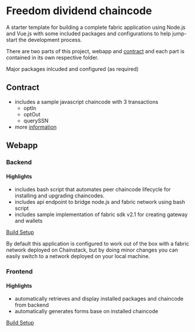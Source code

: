 # Freedom dividend chaincode

A starter template for building a complete fabric application using Node.js and Vue.js with some included packages and configurations to help jump-start the development process.

There are two parts of this project, webapp and [contract](https://docs.chainstack.com/tutorials/fabric/universal-basic-income-opt-in-chaincode#universal-basic-income-opt-in-chaincode) and each part is contained in its own respective folder.

Major packages inlcuded and configured (as required)

## Contract
- includes a sample javascript chaincode with 3 transactions
  - optIn
  - optOut
  - querySSN 
- more [information](https://docs.chainstack.com/tutorials/fabric/universal-basic-income-opt-in-chaincode#universal-basic-income-opt-in-chaincode)

## Webapp

### Backend

#### Highlights
* includes bash script that automates peer chaincode lifecycle for installing and upgrading chaincodes.
* includes api endpoint to bridge node.js and fabric network using bash script
* includes sample implementation of fabric sdk v2.1 for creating gateway and wallets

[Build Setup](./webapp/server/README.md)

By default this application is configured to work out of the box with a fabric network deployed on Chainstack, but by
doing minor changes you can easily switch to a network deployed on your local machine.

### Frontend

#### Highlights
* automatically retrieves and display installed packages and chaincode from backend
* automatically generates forms base on installed chaincode

[Build Setup](./webapp/client/README.md)
